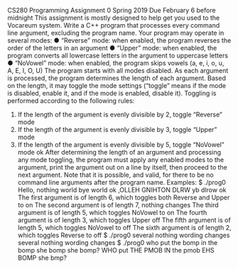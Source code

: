 CS280 Programming Assignment 0
Spring 2019
Due February 6 before midnight
This assignment is mostly designed to help get you used to the Vocareum system.
Write a C++ program that processes every command line argument, excluding the program
name.
Your program may operate in several modes:
● “Reverse” mode: when enabled, the program reverses the order of the letters in an
argument
● “Upper” mode: when enabled, the program converts all lowercase letters in the argument
to uppercase letters
● “NoVowel” mode: when enabled, the program skips vowels (a, e, i, o, u, A, E, I, O, U)
The program starts with all modes disabled.
As each argument is processed, the program determines the length of each argument. Based
on the length, it may toggle the mode settings (“toggle” means if the mode is disabled, enable it,
and if the mode is enabled, disable it).
Toggling is performed according to the following rules:
1. If the length of the argument is evenly divisible by 2, toggle “Reverse” mode
2. If the length of the argument is evenly divisible by 3, toggle “Upper” mode
3. If the length of the argument is evenly divisible by 5, toggle “NoVowel” mode ok
After determining the length of an argument and processing any mode toggling, the program
must apply any enabled modes to the argument, print the argument out on a line by itself, then
proceed to the next argument.
Note that it is possible, and valid, for there to be no command line arguments after the program
name.
Examples:
$ ./prog0 Hello, nothing world bye world ok
,OLLEH
GNIHTON
DLRW
yb
dlrow
ok
The first argument is of length 6, which toggles both Reverse and Upper to on
The second argument is of length 7, nothing changes
The third argument is of length 5, which toggles NoVowel to on
The fourth argument is of length 3, which toggles Upper off
The fifth argument is of length 5, which toggles NoVowel to off
The sixth argument is of length 2, which toggles Reverse to off
$ ./prog0 several nothing wording changes
several
nothing
wording
changes
$ ./prog0 who put the bomp in the bomp she bomp she bomp?
WHO
put
THE
PMOB
IN
the
pmob
EHS
BOMP
she
bmp?